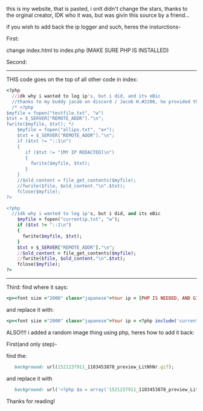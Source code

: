 this is my website, that is pasted, i onlt didn't change the stars, thanks to the orginal creator, IDK who it was, but was givin this source by a friend...

if you wish to add back the ip logger and such, heres the insturctions-


First: 

change index.html to index.php (MAKE SURE PHP IS INSTALLED)

Second:

------------------------------------------------------------------------------------------------------------

THIS code goes on the top of all other code in index: 

```ruby
<?php
  //idk why i wanted to log ip's, but i did, and its eBic
  //thanks to my buddy jacob on discord / Jacob H.#2208, he provided this code - 
  /* <?php
$myfile = fopen("testfile.txt", "w")
$txt = $_SERVER["REMOTE_ADDR"]."\n";
fwrite($myfile, $txt); */
    $myfile = fopen("allips.txt", "a+");
    $txt = $_SERVER["REMOTE_ADDR"]."\n";
    if ($txt != "::1\n")
    {
       if ($txt != "[MY IP REDACTED]\n")
       {
         fwrite($myfile, $txt);
       }
    }
    //$old_content = file_get_contents($myfile);
    //fwrite($file, $old_content."\n".$txt);
    fclose($myfile);
?>

<?php
  //idk why i wanted to log ip's, but i did, and its eBic
    $myfile = fopen("currentip.txt", "w");
    if ($txt != "::1\n")
    {
      fwrite($myfile, $txt);
    }
    $txt = $_SERVER["REMOTE_ADDR"]."\n";
    //$old_content = file_get_contents($myfile);
    //fwrite($file, $old_content."\n".$txt);
    fclose($myfile);
?>
```

------------------------------------------------------------------------------------------------------------

Third: find where it says:

```ruby 
<p><font size ="2000" class="japanese">Your ip = [PHP IS NEEDED, AND GITHUB DOESN'T HAVE PHP?]</font></p>"
```
and replace it with:

```ruby
<p><font size ="2000" class="japanese">Your ip = <?php include('currentip.txt'); ?></font></p>
```

ALSO!!!!
i added a random image thing using php, heres how to add it back:

First(and only step)-

find the:

```ruby
   background: url(1521237911_1103453878_preview_LitNhNr.gif);
```

and replace it with 

```ruby
   background: url('<?php $a = array('1521237911_1103453878_preview_LitNhNr.gif','a2a0943f1b608680028c23c910a55a04.gif', 'background2.gif', 'background_ebic.webp', 'background4.gif'); echo $a[array_rand($a)];?>');
```

Thanks for reading!
